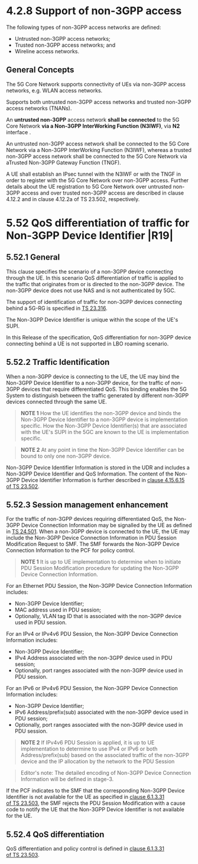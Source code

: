 # 4.2.8 Support of non-3GPP access
The following types of non-3GPP access networks are defined:
- Untrusted non-3GPP access networks;
- Trusted non-3GPP access networks; and
- Wireline access networks.
## General Concepts
The 5G Core Network supports connectivity of UEs via non-3GPP access networks, e.g. WLAN access networks.

Supports both untrusted non-3GPP access networks and trusted non-3GPP access networks (TNANs).

An **untrusted non-3GPP** access network **shall be connected** to the 5G Core Network **via a Non-3GPP InterWorking Function (N3IWF)**, via **N2** interface .

An untrusted non-3GPP access network shall be connected to the 5G Core Network via a Non-3GPP InterWorking Function (N3IWF), whereas a trusted non-3GPP access network shall be connected to the 5G Core Network via aTrusted Non-3GPP Gateway Function (TNGF).

A UE shall establish an IPsec tunnel with the N3IWF or with the TNGF in order to register with the 5G Core Network over non-3GPP access. Further details about the UE registration to 5G Core Network over untrusted non-3GPP access and over trusted non-3GPP access are described in clause 4.12.2 and in clause 4.12.2a of TS 23.502, respectively.
# 5.52 QoS differentiation of traffic for Non-3GPP Device Identifier |R19|
## 5.52.1 General
This clause specifies the scenario of a non-3GPP device connecting through the UE. In this scenario QoS differentiation of traffic is applied to the traffic that originates from or is directed to the non-3GPP device. The non-3GPP device does not use NAS and is not authenticated by 5GC.

The support of identification of traffic for non-3GPP devices connecting behind a 5G-RG is specified in [TS 23.316](https://www.tech-invite.com/3m23/tinv-3gpp-23-316.html).

The Non-3GPP Device Identifier is unique within the scope of the UE's SUPI.

In this Release of the specification, QoS differentiation for non-3GPP device connecting behind a UE is not supported in LBO roaming scenario.
## 5.52.2 Traffic Identification
When a non-3GPP device is connecting to the UE, the UE may bind the Non-3GPP Device Identifier to a non-3GPP device, for the traffic of non-3GPP devices that require differentiated QoS. This binding enables the 5G System to distinguish between the traffic generated by different non-3GPP devices connected through the same UE.

> **NOTE 1**
> How the UE identifies the non-3GPP device and binds the Non-3GPP Device Identifier to a non-3GPP device is implementation specific. How the Non-3GPP Device Identifier(s) that are associated with the UE's SUPI in the 5GC are known to the UE is implementation specific.

> **NOTE 2**
> At any point in time the Non-3GPP Device Identifier can be bound to only one non-3GPP device.

Non-3GPP Device Identifier Information is stored in the UDR and includes a Non-3GPP Device Identifier and QoS Information. The content of the Non-3GPP Device Identifier Information is further described in [clause 4.15.6.15 of TS 23.502](https://www.tech-invite.com/3m23/toc/tinv-3gpp-23-502_zzb.html#e-4-15-6-15).
## 5.52.3 Session management enhancement
For the traffic of non-3GPP devices requiring differentiated QoS, the Non-3GPP Device Connection Information may be signalled by the UE as defined in [TS 24.501](https://www.tech-invite.com/3m24/tinv-3gpp-24-501.html). When a non-3GPP device is connected to the UE, the UE may include the Non-3GPP Device Connection Information in PDU Session Modification Request to SMF. The SMF forwards the Non-3GPP Device Connection Information to the PCF for policy control.

> **NOTE 1**
> It is up to UE implementation to determine when to initiate PDU Session Modification procedure for updating the Non-3GPP Device Connection Information.

For an Ethernet PDU Session, the Non-3GPP Device Connection Information includes:
- Non-3GPP Device Identifier;
- MAC address used in PDU session;
- Optionally, VLAN tag ID that is associated with the non-3GPP device used in PDU session.

For an IPv4 or IPv4v6 PDU Session, the Non-3GPP Device Connection Information includes:
- Non-3GPP Device Identifier;
- IPv4 Address associated with the non-3GPP device used in PDU session;
- Optionally, port ranges associated with the non-3GPP device used in PDU session.

For an IPv6 or IPv4v6 PDU Session, the Non-3GPP Device Connection Information includes:
- Non-3GPP Device Identifier;
- IPv6 Address/prefix(sub) associated with the non-3GPP device used in PDU session;
- Optionally, port ranges associated with the non-3GPP device used in PDU session.

> **NOTE 2**
> If IPv4v6 PDU Session is applied, it is up to UE implementation to determine to use IPv4 or IPv6 or both Address/prefix(sub) based on the associated traffic of the non-3GPP device and the IP allocation by the network to the PDU Session

> Editor's note:
> The detailed encoding of Non-3GPP Device Connection Information will be defined in stage-3.

If the PCF indicates to the SMF that the corresponding Non-3GPP Device Identifier is not available for the UE as specified in [clause 6.1.3.31 of TS 23.503](https://www.tech-invite.com/3m23/toc/tinv-3gpp-23-503_j.html#e-6-1-3-31), the SMF rejects the PDU Session Modification with a cause code to notify the UE that the Non-3GPP Device Identifier is not available for the UE.

## 5.52.4 QoS differentiation
QoS differentiation and policy control is defined in [clause 6.1.3.31 of TS 23.503](https://www.tech-invite.com/3m23/toc/tinv-3gpp-23-503_j.html#e-6-1-3-31).